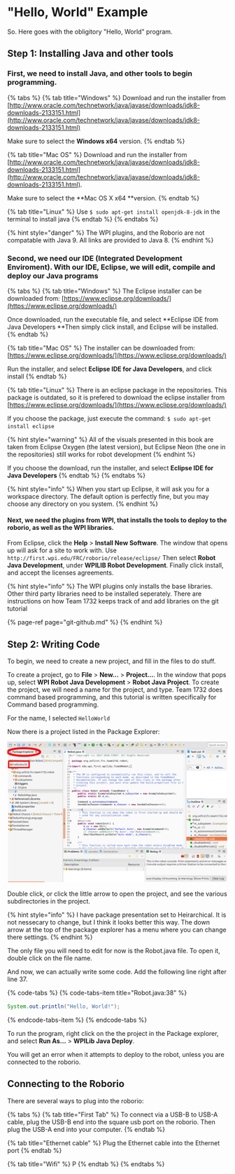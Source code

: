 # "Hello, World" Example

So. Here goes with the obligitory "Hello, World" program.

## Step 1: Installing Java and other tools

### First, we need to install Java, and other tools to begin programming.

{% tabs %}
{% tab title="Windows" %}
Download and run the installer from [http://www.oracle.com/technetwork/java/javase/downloads/jdk8-downloads-2133151.html](http://www.oracle.com/technetwork/java/javase/downloads/jdk8-downloads-2133151.html)

Make sure to select the **Windows x64** version.
{% endtab %}

{% tab title="Mac OS" %}
Download and run the installer from [http://www.oracle.com/technetwork/java/javase/downloads/jdk8-downloads-2133151.html](http://www.oracle.com/technetwork/java/javase/downloads/jdk8-downloads-2133151.html).

Make sure to select the **Mac OS X x64 **version.
{% endtab %}

{% tab title="Linux" %}
Use `$ sudo apt-get install openjdk-8-jdk` in the terminal to install java
{% endtab %}
{% endtabs %}

{% hint style="danger" %}
The WPI plugins, and the Roborio are not compatable with Java 9. All links are provided to Java 8.
{% endhint %}

### Second, we need our IDE \(Integrated Development Enviroment\). With our IDE, Eclipse, we will edit, compile and deploy our Java programs

{% tabs %}
{% tab title="Windows" %}
The Eclipse installer can be downloaded from: [https://www.eclipse.org/downloads/](https://www.eclipse.org/downloads/)

Once downloaded, run the executable file, and select **Eclipse IDE from Java Developers **Then simply click install, and Eclipse will be installed.
{% endtab %}

{% tab title="Mac OS" %}
The installer can be downloaded from: [https://www.eclipse.org/downloads/](https://www.eclipse.org/downloads/)

Run the installer, and select **Eclipse IDE for Java Developers**, and click install
{% endtab %}

{% tab title="Linux" %}
There is an eclipse package in the repositories. This package is outdated, so it is prefered to download the eclipse installer from [https://www.eclipse.org/downloads/](https://www.eclipse.org/downloads/)

If you choose the package, just execute the command: `$ sudo apt-get install eclipse`

{% hint style="warning" %}
All of the visuals presented in this book are taken from Eclipse Oxygen \(the latest version\), but Eclipse Neon \(the one in the repositories\) still works for robot development
{% endhint %}

If you choose the download, run the installer, and select **Eclipse IDE for Java Developers**
{% endtab %}
{% endtabs %}

{% hint style="info" %}
When you start up Eclipse, it will ask you for a workspace directory. The default option is perfectly fine, but you may choose any directory on you system.
{% endhint %}

#### Next, we need the plugins from WPI, that installs the tools to deploy to the roborio, as well as the WPI libraries.

From Eclipse, click the **Help** &gt; **Install New Software**. The window that opens up will ask for a site to work with. Use `http://first.wpi.edu/FRC/roborio/release/eclipse/` Then select **Robot Java Development**, under **WPILIB Robot Development**. Finally click install, and accept the licenses agreements.

{% hint style="info" %}
The WPI plugins only installs the base libraries. Other third party libraries need to be installed seperately. There are instructions on how Team 1732 keeps track of and add libraries on the git tutorial

{% page-ref page="git-github.md" %}
{% endhint %}

## Step 2: Writing Code

To begin, we need to create a new project, and fill in the files to do stuff.

To create a project, go to **File** &gt; **New...** &gt; **Project...**. In the window that pops up, select **WPI Robot Java Development** &gt; **Robot Java Project**. To create the project, we will need a name for the project, and type. Team 1732 does command based programming, and this tutorial is written specifically for Command based programming.

For the name, I selected `HelloWorld`

Now there is a project listed in the Package Explorer:

![](.gitbook/assets/eclipsepackageexplorer%20%281%29.png)

Double click, or click the little arrow to open the project, and see the various subdirectories in the project. 

{% hint style="info" %}
I have package presentation set to Heirarchical. It is not nessecary to change, but I think it looks better this way. The down arrow at the top of the package explorer has a menu where you can change there settings.
{% endhint %}

The only file you will need to edit for now is the Robot.java file. To open it, double click on the file name.

And now, we can actually write some code. Add the following line right after line 37.

{% code-tabs %}
{% code-tabs-item title="Robot.java:38" %}
```java
System.out.println("Hello, World!");
```
{% endcode-tabs-item %}
{% endcode-tabs %}

To run the program, right click on the the project in the Package explorer, and select **Run As...** &gt; **WPILib Java Deploy**.

You will get an error when it attempts to deploy to the robot, unless you are connected to the roborio.

## Connecting to the Roborio

There are several ways to plug into the roborio:

{% tabs %}
{% tab title="First Tab" %}
To connect via a USB-B to USB-A cable, plug the USB-B end into the square usb port on the roborio. Then plug the USB-A end into your computer.
{% endtab %}

{% tab title="Ethernet cable" %}
Plug the Ethernet cable into the Ethernet port 
{% endtab %}

{% tab title="Wifi" %}
P
{% endtab %}
{% endtabs %}

